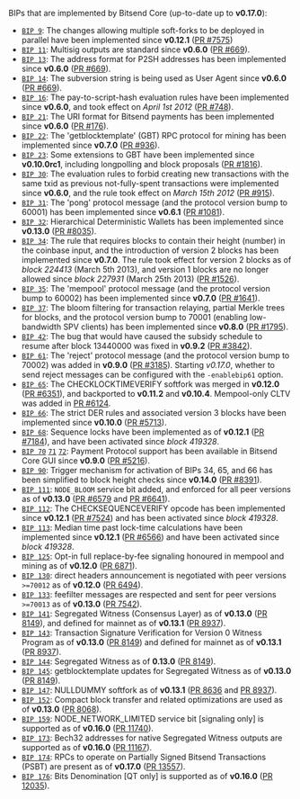 BIPs that are implemented by Bitsend Core (up-to-date up to **v0.17.0**):

* [`BIP 9`](https://github.com/bitsend/bips/blob/master/bip-0009.mediawiki): The changes allowing multiple soft-forks to be deployed in parallel have been implemented since **v0.12.1**  ([PR #7575](https://github.com/bitsend/bitsend/pull/7575))
* [`BIP 11`](https://github.com/bitsend/bips/blob/master/bip-0011.mediawiki): Multisig outputs are standard since **v0.6.0** ([PR #669](https://github.com/bitsend/bitsend/pull/669)).
* [`BIP 13`](https://github.com/bitsend/bips/blob/master/bip-0013.mediawiki): The address format for P2SH addresses has been implemented since **v0.6.0** ([PR #669](https://github.com/bitsend/bitsend/pull/669)).
* [`BIP 14`](https://github.com/bitsend/bips/blob/master/bip-0014.mediawiki): The subversion string is being used as User Agent since **v0.6.0** ([PR #669](https://github.com/bitsend/bitsend/pull/669)).
* [`BIP 16`](https://github.com/bitsend/bips/blob/master/bip-0016.mediawiki): The pay-to-script-hash evaluation rules have been implemented since **v0.6.0**, and took effect on *April 1st 2012* ([PR #748](https://github.com/bitsend/bitsend/pull/748)).
* [`BIP 21`](https://github.com/bitsend/bips/blob/master/bip-0021.mediawiki): The URI format for Bitsend payments has been implemented since **v0.6.0** ([PR #176](https://github.com/bitsend/bitsend/pull/176)).
* [`BIP 22`](https://github.com/bitsend/bips/blob/master/bip-0022.mediawiki): The 'getblocktemplate' (GBT) RPC protocol for mining has been implemented since **v0.7.0** ([PR #936](https://github.com/bitsend/bitsend/pull/936)).
* [`BIP 23`](https://github.com/bitsend/bips/blob/master/bip-0023.mediawiki): Some extensions to GBT have been implemented since **v0.10.0rc1**, including longpolling and block proposals ([PR #1816](https://github.com/bitsend/bitsend/pull/1816)).
* [`BIP 30`](https://github.com/bitsend/bips/blob/master/bip-0030.mediawiki): The evaluation rules to forbid creating new transactions with the same txid as previous not-fully-spent transactions were implemented since **v0.6.0**, and the rule took effect on *March 15th 2012* ([PR #915](https://github.com/bitsend/bitsend/pull/915)).
* [`BIP 31`](https://github.com/bitsend/bips/blob/master/bip-0031.mediawiki): The 'pong' protocol message (and the protocol version bump to 60001) has been implemented since **v0.6.1** ([PR #1081](https://github.com/bitsend/bitsend/pull/1081)).
* [`BIP 32`](https://github.com/bitsend/bips/blob/master/bip-0032.mediawiki): Hierarchical Deterministic Wallets has been implemented since **v0.13.0** ([PR #8035](https://github.com/bitsend/bitsend/pull/8035)).
* [`BIP 34`](https://github.com/bitsend/bips/blob/master/bip-0034.mediawiki): The rule that requires blocks to contain their height (number) in the coinbase input, and the introduction of version 2 blocks has been implemented since **v0.7.0**. The rule took effect for version 2 blocks as of *block 224413* (March 5th 2013), and version 1 blocks are no longer allowed since *block 227931* (March 25th 2013) ([PR #1526](https://github.com/bitsend/bitsend/pull/1526)).
* [`BIP 35`](https://github.com/bitsend/bips/blob/master/bip-0035.mediawiki): The 'mempool' protocol message (and the protocol version bump to 60002) has been implemented since **v0.7.0** ([PR #1641](https://github.com/bitsend/bitsend/pull/1641)).
* [`BIP 37`](https://github.com/bitsend/bips/blob/master/bip-0037.mediawiki): The bloom filtering for transaction relaying, partial Merkle trees for blocks, and the protocol version bump to 70001 (enabling low-bandwidth SPV clients) has been implemented since **v0.8.0** ([PR #1795](https://github.com/bitsend/bitsend/pull/1795)).
* [`BIP 42`](https://github.com/bitsend/bips/blob/master/bip-0042.mediawiki): The bug that would have caused the subsidy schedule to resume after block 13440000 was fixed in **v0.9.2** ([PR #3842](https://github.com/bitsend/bitsend/pull/3842)).
* [`BIP 61`](https://github.com/bitsend/bips/blob/master/bip-0061.mediawiki): The 'reject' protocol message (and the protocol version bump to 70002) was added in **v0.9.0** ([PR #3185](https://github.com/bitsend/bitsend/pull/3185)). Starting *v0.17.0*, whether to send reject messages can be configured with the `-enablebip61` option.
* [`BIP 65`](https://github.com/bitsend/bips/blob/master/bip-0065.mediawiki): The CHECKLOCKTIMEVERIFY softfork was merged in **v0.12.0** ([PR #6351](https://github.com/bitsend/bitsend/pull/6351)), and backported to **v0.11.2** and **v0.10.4**. Mempool-only CLTV was added in [PR #6124](https://github.com/bitsend/bitsend/pull/6124).
* [`BIP 66`](https://github.com/bitsend/bips/blob/master/bip-0066.mediawiki): The strict DER rules and associated version 3 blocks have been implemented since **v0.10.0** ([PR #5713](https://github.com/bitsend/bitsend/pull/5713)).
* [`BIP 68`](https://github.com/bitsend/bips/blob/master/bip-0068.mediawiki): Sequence locks have been implemented as of **v0.12.1**  ([PR #7184](https://github.com/bitsend/bitsend/pull/7184)), and have been activated since *block 419328*.
* [`BIP 70`](https://github.com/bitsend/bips/blob/master/bip-0070.mediawiki) [`71`](https://github.com/bitsend/bips/blob/master/bip-0071.mediawiki) [`72`](https://github.com/bitsend/bips/blob/master/bip-0072.mediawiki): Payment Protocol support has been available in Bitsend Core GUI since **v0.9.0** ([PR #5216](https://github.com/bitsend/bitsend/pull/5216)).
* [`BIP 90`](https://github.com/bitsend/bips/blob/master/bip-0090.mediawiki): Trigger mechanism for activation of BIPs 34, 65, and 66 has been simplified to block height checks since **v0.14.0** ([PR #8391](https://github.com/bitsend/bitsend/pull/8391)).
* [`BIP 111`](https://github.com/bitsend/bips/blob/master/bip-0111.mediawiki): `NODE_BLOOM` service bit added, and enforced for all peer versions as of **v0.13.0** ([PR #6579](https://github.com/bitsend/bitsend/pull/6579) and [PR #6641](https://github.com/bitsend/bitsend/pull/6641)).
* [`BIP 112`](https://github.com/bitsend/bips/blob/master/bip-0112.mediawiki): The CHECKSEQUENCEVERIFY opcode has been implemented since **v0.12.1** ([PR #7524](https://github.com/bitsend/bitsend/pull/7524)) and has been activated since *block 419328*.
* [`BIP 113`](https://github.com/bitsend/bips/blob/master/bip-0113.mediawiki): Median time past lock-time calculations have been implemented since **v0.12.1** ([PR #6566](https://github.com/bitsend/bitsend/pull/6566)) and have been activated since *block 419328*.
* [`BIP 125`](https://github.com/bitsend/bips/blob/master/bip-0125.mediawiki): Opt-in full replace-by-fee signaling honoured in mempool and mining as of **v0.12.0** ([PR 6871](https://github.com/bitsend/bitsend/pull/6871)).
* [`BIP 130`](https://github.com/bitsend/bips/blob/master/bip-0130.mediawiki): direct headers announcement is negotiated with peer versions `>=70012` as of **v0.12.0** ([PR 6494](https://github.com/bitsend/bitsend/pull/6494)).
* [`BIP 133`](https://github.com/bitsend/bips/blob/master/bip-0133.mediawiki): feefilter messages are respected and sent for peer versions `>=70013` as of **v0.13.0** ([PR 7542](https://github.com/bitsend/bitsend/pull/7542)).
* [`BIP 141`](https://github.com/bitsend/bips/blob/master/bip-0141.mediawiki): Segregated Witness (Consensus Layer) as of **v0.13.0** ([PR 8149](https://github.com/bitsend/bitsend/pull/8149)), and defined for mainnet as of **v0.13.1** ([PR 8937](https://github.com/bitsend/bitsend/pull/8937)).
* [`BIP 143`](https://github.com/bitsend/bips/blob/master/bip-0143.mediawiki): Transaction Signature Verification for Version 0 Witness Program as of **v0.13.0** ([PR 8149](https://github.com/bitsend/bitsend/pull/8149)) and defined for mainnet as of **v0.13.1** ([PR 8937](https://github.com/bitsend/bitsend/pull/8937)).
* [`BIP 144`](https://github.com/bitsend/bips/blob/master/bip-0144.mediawiki): Segregated Witness as of **0.13.0** ([PR 8149](https://github.com/bitsend/bitsend/pull/8149)).
* [`BIP 145`](https://github.com/bitsend/bips/blob/master/bip-0145.mediawiki): getblocktemplate updates for Segregated Witness as of **v0.13.0** ([PR 8149](https://github.com/bitsend/bitsend/pull/8149)).
* [`BIP 147`](https://github.com/bitsend/bips/blob/master/bip-0147.mediawiki): NULLDUMMY softfork as of **v0.13.1** ([PR 8636](https://github.com/bitsend/bitsend/pull/8636) and [PR 8937](https://github.com/bitsend/bitsend/pull/8937)).
* [`BIP 152`](https://github.com/bitsend/bips/blob/master/bip-0152.mediawiki): Compact block transfer and related optimizations are used as of **v0.13.0** ([PR 8068](https://github.com/bitsend/bitsend/pull/8068)).
* [`BIP 159`](https://github.com/bitsend/bips/blob/master/bip-0159.mediawiki): NODE_NETWORK_LIMITED service bit [signaling only] is supported as of **v0.16.0** ([PR 11740](https://github.com/bitsend/bitsend/pull/11740)).
* [`BIP 173`](https://github.com/bitsend/bips/blob/master/bip-0173.mediawiki): Bech32 addresses for native Segregated Witness outputs are supported as of **v0.16.0** ([PR 11167](https://github.com/bitsend/bitsend/pull/11167)).
* [`BIP 174`](https://github.com/bitsend/bips/blob/master/bip-0174.mediawiki): RPCs to operate on Partially Signed Bitsend Transactions (PSBT) are present as of **v0.17.0** ([PR 13557](https://github.com/bitsend/bitsend/pull/13557)).
* [`BIP 176`](https://github.com/bitsend/bips/blob/master/bip-0176.mediawiki): Bits Denomination [QT only] is supported as of **v0.16.0** ([PR 12035](https://github.com/bitsend/bitsend/pull/12035)).
